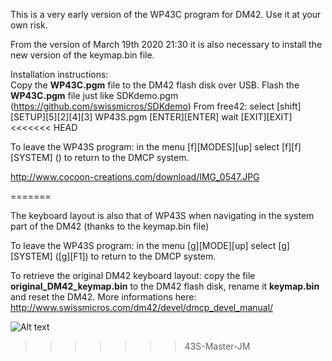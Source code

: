 This is a very early version of the WP43C program for DM42. Use it at your own risk.  

From the version of March 19th 2020 21:30 it is also necessary to install the new version of the keymap.bin file.

Installation instructions:  
Copy the **WP43C.pgm** file to the DM42 flash disk over USB.
Flash the **WP43C.pgm** file just like SDKdemo.pgm (https://github.com/swissmicros/SDKdemo)
From free42: select [shift][SETUP][5][2][4][3] WP43S.pgm [ENTER][ENTER] wait [EXIT][EXIT]  
<<<<<<< HEAD

To leave the WP43S program: in the menu [f][MODES][up] select [f][f][SYSTEM] () to return to the DMCP system.

http://www.cocoon-creations.com/download/IMG_0547.JPG

=======
  
The keyboard layout is also that of WP43S when navigating in the system part of the DM42 (thanks to the keymap.bin file)
  
To leave the WP43S program: in the menu [g][MODE][up] select [g][SYSTEM] ([g][F1]) to return to the DMCP system.
  
To retrieve the original DM42 keyboard layout: copy the file **original_DM42_keymap.bin** to the DM42 flash disk, rename it **keymap.bin** and reset the DM42. More informations here: http://www.swissmicros.com/dm42/devel/dmcp_devel_manual/  
  
![Alt text](https://gitlab.com/Over_score/wp43s/uploads/f85d179daf51975d0dcbfa3b4130c670/image.png "DM42")
>>>>>>> 43S-Master-JM
